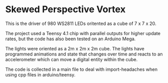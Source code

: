 # Skewed Perspective Vortex

This is the driver of 980 WS2811 LEDs oritented as a cube of 7 x 7 x 20.

The project used a Teensy 4.1 chip with parallel outputs for higher update rates, but the code has also been tested on an Arduino Mega.

The lights were oriented as a 2m x 2m x 2m cube.
The lights have programmed animations and state that changes over time and reacts to an accelerometer which can move a digital entity within the cube.

The code is collected in a main file to deal with import-headaches when using cpp files in arduino/teensy.
